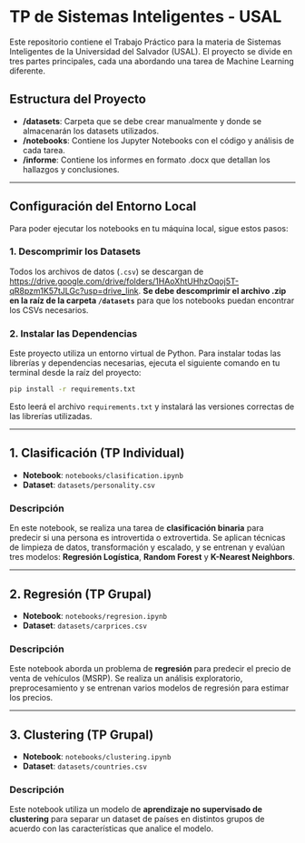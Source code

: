 # TP de Sistemas Inteligentes - USAL

Este repositorio contiene el Trabajo Práctico para la materia de Sistemas Inteligentes de la Universidad del Salvador (USAL). El proyecto se divide en tres partes principales, cada una abordando una tarea de Machine Learning diferente.

## Estructura del Proyecto

- **/datasets**: Carpeta que se debe crear manualmente y donde se almacenarán los datasets utilizados.
- **/notebooks**: Contiene los Jupyter Notebooks con el código y análisis de cada tarea.
- **/informe**: Contiene los informes en formato .docx que detallan los hallazgos y conclusiones.

---

## Configuración del Entorno Local

Para poder ejecutar los notebooks en tu máquina local, sigue estos pasos:

### 1. Descomprimir los Datasets

Todos los archivos de datos (`.csv`) se descargan de https://drive.google.com/drive/folders/1HAoXhtUHhzOqoj5T-qR8pzm1K57tJLGc?usp=drive_link.
**Se debe descomprimir el archivo .zip en la raíz de la carpeta `/datasets`** para que los notebooks puedan encontrar los CSVs necesarios.

### 2. Instalar las Dependencias

Este proyecto utiliza un entorno virtual de Python. Para instalar todas las librerías y dependencias necesarias, ejecuta el siguiente comando en tu terminal desde la raíz del proyecto:

```bash
pip install -r requirements.txt
```

Esto leerá el archivo `requirements.txt` y instalará las versiones correctas de las librerías utilizadas.

---

## 1. Clasificación (TP Individual)

- **Notebook**: `notebooks/clasification.ipynb`
- **Dataset**: `datasets/personality.csv`

### Descripción
En este notebook, se realiza una tarea de **clasificación binaria** para predecir si una persona es introvertida o extrovertida. Se aplican técnicas de limpieza de datos, transformación y escalado, y se entrenan y evalúan tres modelos: **Regresión Logística**, **Random Forest** y **K-Nearest Neighbors**.

---

## 2. Regresión (TP Grupal)

- **Notebook**: `notebooks/regresion.ipynb`
- **Dataset**: `datasets/carprices.csv`

### Descripción
Este notebook aborda un problema de **regresión** para predecir el precio de venta de vehículos (MSRP). Se realiza un análisis exploratorio, preprocesamiento y se entrenan varios modelos de regresión para estimar los precios.

---

## 3. Clustering (TP Grupal)

- **Notebook**: `notebooks/clustering.ipynb`
- **Dataset**: `datasets/countries.csv`

### Descripción
Este notebook utiliza un modelo de **aprendizaje no supervisado de clustering** para separar un dataset de países en distintos grupos de acuerdo con las características que analice el modelo.
